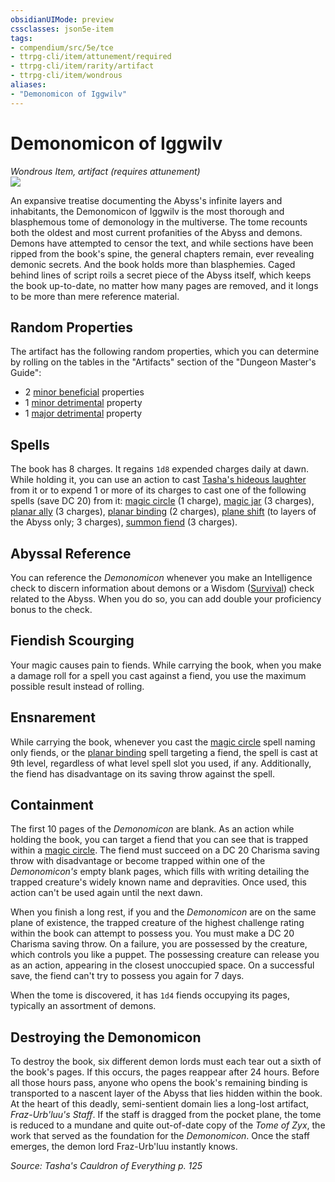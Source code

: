 ```yaml
---
obsidianUIMode: preview
cssclasses: json5e-item
tags:
- compendium/src/5e/tce
- ttrpg-cli/item/attunement/required
- ttrpg-cli/item/rarity/artifact
- ttrpg-cli/item/wondrous
aliases: 
- "Demonomicon of Iggwilv"
---
```

# Demonomicon of Iggwilv
*Wondrous Item, artifact (requires attunement)*  
![](/3-Mechanics/CLI/items/img/demonomicon-of-iggwilv.webp#right)  


An expansive treatise documenting the Abyss's infinite layers and inhabitants, the Demonomicon of Iggwilv is the most thorough and blasphemous tome of demonology in the multiverse. The tome recounts both the oldest and most current profanities of the Abyss and demons. Demons have attempted to censor the text, and while sections have been ripped from the book's spine, the general chapters remain, ever revealing demonic secrets. And the book holds more than blasphemies. Caged behind lines of script roils a secret piece of the Abyss itself, which keeps the book up-to-date, no matter how many pages are removed, and it longs to be more than mere reference material.

## Random Properties

The artifact has the following random properties, which you can determine by rolling on the tables in the "Artifacts" section of the "Dungeon Master's Guide":

- 2 [minor beneficial](/3-Mechanics/CLI/tables/artifact-properties-minor-beneficial-properties.md) properties  
- 1 [minor detrimental](/3-Mechanics/CLI/tables/artifact-properties-minor-detrimental-properties.md) property  
- 1 [major detrimental](/3-Mechanics/CLI/tables/artifact-properties-major-detrimental-properties.md) property  

## Spells

The book has 8 charges. It regains `1d8` expended charges daily at dawn. While holding it, you can use an action to cast [Tasha's hideous laughter](/3-Mechanics/CLI/spells/tashas-hideous-laughter.md) from it or to expend 1 or more of its charges to cast one of the following spells (save DC 20) from it: [magic circle](/3-Mechanics/CLI/spells/magic-circle.md) (1 charge), [magic jar](/3-Mechanics/CLI/spells/magic-jar.md) (3 charges), [planar ally](/3-Mechanics/CLI/spells/planar-ally.md) (3 charges), [planar binding](/3-Mechanics/CLI/spells/planar-binding.md) (2 charges), [plane shift](/3-Mechanics/CLI/spells/plane-shift.md) (to layers of the Abyss only; 3 charges), [summon fiend](/3-Mechanics/CLI/spells/summon-fiend-tce.md) (3 charges).

## Abyssal Reference

You can reference the *Demonomicon* whenever you make an Intelligence check to discern information about demons or a Wisdom ([Survival](/3-Mechanics/CLI/rules/skills.md#Survival)) check related to the Abyss. When you do so, you can add double your proficiency bonus to the check.

## Fiendish Scourging

Your magic causes pain to fiends. While carrying the book, when you make a damage roll for a spell you cast against a fiend, you use the maximum possible result instead of rolling.

## Ensnarement

While carrying the book, whenever you cast the [magic circle](/3-Mechanics/CLI/spells/magic-circle.md) spell naming only fiends, or the [planar binding](/3-Mechanics/CLI/spells/planar-binding.md) spell targeting a fiend, the spell is cast at 9th level, regardless of what level spell slot you used, if any. Additionally, the fiend has disadvantage on its saving throw against the spell.

## Containment

The first 10 pages of the *Demonomicon* are blank. As an action while holding the book, you can target a fiend that you can see that is trapped within a [magic circle](/3-Mechanics/CLI/spells/magic-circle.md). The fiend must succeed on a DC 20 Charisma saving throw with disadvantage or become trapped within one of the *Demonomicon's* empty blank pages, which fills with writing detailing the trapped creature's widely known name and depravities. Once used, this action can't be used again until the next dawn.

When you finish a long rest, if you and the *Demonomicon* are on the same plane of existence, the trapped creature of the highest challenge rating within the book can attempt to possess you. You must make a DC 20 Charisma saving throw. On a failure, you are possessed by the creature, which controls you like a puppet. The possessing creature can release you as an action, appearing in the closest unoccupied space. On a successful save, the fiend can't try to possess you again for 7 days.

When the tome is discovered, it has `1d4` fiends occupying its pages, typically an assortment of demons.

## Destroying the Demonomicon

To destroy the book, six different demon lords must each tear out a sixth of the book's pages. If this occurs, the pages reappear after 24 hours. Before all those hours pass, anyone who opens the book's remaining binding is transported to a nascent layer of the Abyss that lies hidden within the book. At the heart of this deadly, semi-sentient domain lies a long-lost artifact, *Fraz-Urb'luu's Staff*. If the staff is dragged from the pocket plane, the tome is reduced to a mundane and quite out-of-date copy of the *Tome of Zyx*, the work that served as the foundation for the *Demonomicon*. Once the staff emerges, the demon lord Fraz-Urb'luu instantly knows.

*Source: Tasha's Cauldron of Everything p. 125*